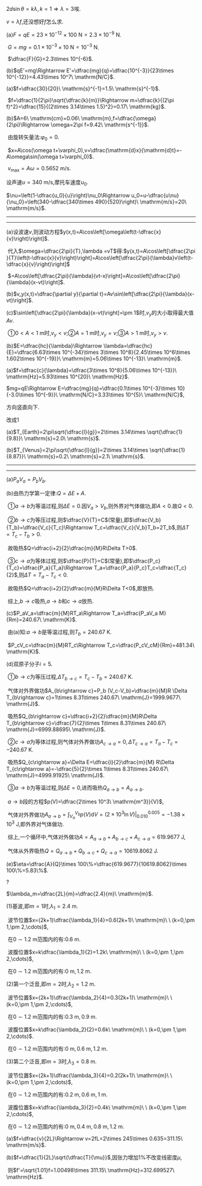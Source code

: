 $2d\sin\theta=k\lambda,k=1\Rightarrow \lambda=3$埃.

$v=\lambda f$,还没想好$f$怎么求.



(a)$F=qE=23\times 10^{-12}\times 100\ \mathrm{N}=2.3\times 10^{-9}\ \mathrm{N}$.

​	$G=mg=0.1\times 10^{-3}\times 10\ \mathrm{N}=10^{-3}\ \mathrm{N}$.

​	$\dfrac{F}{G}=2.3\times 10^{-6}$.

(b)$qE'=mg\Rightarrow E'=\dfrac{mg}{q}=\dfrac{10^{-3}}{23\times 10^{-12}}=4.43\times 10^7\ \mathrm{N/C}$.



(a)$f=\dfrac{30}{20}\ \mathrm{s}^{-1}=1.5\ \mathrm{s}^{-1}$.

​	$f=\dfrac{1}{2\pi}\sqrt{\dfrac{k}{m}}\Rightarrow m=\dfrac{k}{(2\pi f)^2}=\dfrac{15}{(2\times 3.14\times 1.5)^2}=0.17\ \mathrm{kg}$.

(b)$A=6\ \mathrm{cm}=0.06\ \mathrm{m},f=\dfrac{\omega}{2\pi}\Rightarrow \omega=2\pi f=9.42\ \mathrm{s^{-1}}$.

​	由旋转矢量法:$\varphi_0=0$.

​	$x=A\cos(\omega t+\varphi_0),v=\dfrac{\mathrm{d}x}{\mathrm{d}t}=-A\omega\sin(\omega t+\varphi_0)$.

​	$v_{\max}=A\omega=0.5652\ \mathrm{m/s}$.



设声速$u=340\ \mathrm{m/s}$,摩托车速度$u_0$.

$\nu=\left(1-\dfrac{u_0}{u}\right)\nu_0\Rightarrow u_0=u-\dfrac{u\nu}{\nu_0}=\left(340-\dfrac{340\times 490}{520}\right)\ \mathrm{m/s}=20\ \mathrm{m/s}$.



----

---

(a)设波速$v$,则波动方程$y(x,t)=A\cos\left[\omega\left(t-\dfrac{x}{v}\right)\right]$.

​	代入$\omega=\dfrac{2\pi}{T},\lambda =vT$得:$y(x,t)=A\cos\left[\dfrac{2\pi }{T}\left(t-\dfrac{x}{v}\right)\right]=A\cos\left[\dfrac{2\pi}{\lambda}v\left(t-\dfrac{x}{v}\right)\right]$

​		$=A\cos\left[\dfrac{2\pi}{\lambda}(vt-x)\right]=A\cos\left[\dfrac{2\pi}{\lambda}(x-vt)\right]$.

(b)$v_y(x,t)=\dfrac{\partial y}{\partial t}=Av\sin\left[\dfrac{2\pi}{\lambda}(x-vt)\right]$.

(c)$\sin\left[\dfrac{2\pi}{\lambda}(x-vt)\right]=\pm 1$时,$v_y$的大小取得最大值$Av$.

​	①$0<A<1\ \mathrm{m}$时,$v_y<v$;②$A=1\ \mathrm{m}$时,$v_y=v$;③$A>1\ \mathrm{m}$时,$v_y>v$.



(b)$E=\dfrac{hc}{\lambda}\Rightarrow \lambda=\dfrac{hc}{E}=\dfrac{6.63\times 10^{-34}\times 3\times 10^8}{2.45\times 10^6\times 1.602\times 10^{-19}}\ \mathrm{m}=5.06\times 10^{-13}\ \mathrm{m}$.

(a)$f=\dfrac{c}{\lambda}=\dfrac{3\times 10^8}{5.06\times 10^{-13}}\ \mathrm{Hz}=5.93\times 10^{20}\ \mathrm{Hz}$.



$mg=qE\Rightarrow E=\dfrac{mg}{q}=\dfrac{0.1\times 10^{-3}\times 10}{-3.0\times 10^{-9}}\ \mathrm{N/C}=3.33\times 10^{5}\ \mathrm{N/C}$,

方向竖直向下.

改成1



(a)$T_{Earth}=2\pi\sqrt{\dfrac{l}{g}}=2\times 3.14\times \sqrt{\dfrac{1}{9.8}}\ \mathrm{s}=2.0\ \mathrm{s}$.

(b)$T_{Venus}=2\pi\sqrt{\dfrac{l}{g}}=2\times 3.14\times \sqrt{\dfrac{1}{8.87}}\ \mathrm{s}=0.2\ \mathrm{s}=2.1\ \mathrm{s}$.

---

---

(a)$P_aV_a=P_bV_b$.

(b)由热力学第一定律:$Q=\Delta E+A$.

​	①$a\rightarrow b$为等温过程,则$\Delta E=0$.因$V_a>V_b$,则外界对气体做功,即$A<0$.故$Q<0$.

​	②$b\rightarrow c$为等压过程,则$\dfrac{V}{T}=C$(常量),即$\dfrac{V_b}{T_b}=\dfrac{V_c}{T_c}\Rightarrow T_c=\dfrac{V_c}{V_b}T_b=2T_b$,则$\Delta T=T_c-T_b>0$.

​		故吸热$Q=\dfrac{i+2}{2}\dfrac{m}{M}R\Delta T>0$.

​	③$c\rightarrow a$为等体过程,则$\dfrac{P}{T}=C$(常量),即$\dfrac{P_c}{T_c}=\dfrac{P_a}{T_a}\Rightarrow T_a=\dfrac{P_a}{P_c}T_c=\dfrac{T_c}{2}$,则$\Delta T=T_a-T_c<0$.

​		故吸热$Q=\dfrac{i+2}{2}\dfrac{m}{M}R\Delta T<0$,即放热.

​	综上,$b\rightarrow c$吸热,$a\rightarrow b$和$c\rightarrow a$放热.

(c)$P_aV_a=\dfrac{m}{M}RT_a\Rightarrow T_a=\dfrac{P_aV_a M}{Rm}=240.67\ \mathrm{K}$.

​	由(a)知:$a\rightarrow b$是等温过程,则$T_b=240.67\ \mathrm{K}$.

​	$P_cV_c=\dfrac{m}{M}RT_c\Rightarrow T_c=\dfrac{P_cV_cM}{Rm}=481.34\ \mathrm{K}$.

(d)双原子分子$i=5$.

​	①$b\rightarrow c$为等压过程,$\Delta T_{b\rightarrow c}=T_c-T_b=240.67\ \mathrm{K}$.

​		气体对外界做功$A_{b\rightarrow c}=P_b (V_c-V_b)=\dfrac{m}{M}R \Delta T_{b\rightarrow c}=1\times 8.31\times 240.67\ \mathrm{J}=1999.9677\ \mathrm{J}$.

​		吸热$Q_{b\rightarrow c}=\dfrac{i+2}{2}\dfrac{m}{M}R\Delta T_{b\rightarrow c}=\dfrac{7}{2}\times 1\times 8.31\times 240.67\ \mathrm{J}=6999.88695\ \mathrm{J}$.

​	②$c\rightarrow a$为等体过程,则气体对外界做功$A_{c\rightarrow a}=0,\Delta T_{c\rightarrow a}=T_a-T_c=-240.67\ \mathrm{K}$.

​		吸热$Q_{c\rightarrow a}=\Delta E=\dfrac{i}{2}\dfrac{m}{M} R\Delta T_{c\rightarrow a}=-\dfrac{5}{2}\times 1\times 8.31\times 240.67\ \mathrm{J}=4999.91925\ \mathrm{J}$.

​	③$a\rightarrow b$为等温过程,则$\Delta E=0$,进而吸热$Q_{a\rightarrow b}=A_{a\rightarrow b}$.

​		$a\rightarrow b$段的方程$p(V)=\dfrac{2\times 10^3\ \mathrm{m^3}}{V}$,

​		气体对外界做功$\displaystyle A_{a\rightarrow b}=\int_{V_a}^{V_b}p(V)\mathrm{d}V=(2\times 10^3\ln V)\bigg|_{0.010}^{0.005}=-1.38\times 10^3\ \mathrm{J}$,即外界对气体做功.

​	综上,一个循环中,气体对外做功$A=A_{a\rightarrow b}+A_{b\rightarrow c}+A_{c\rightarrow a}=619.9677\ \mathrm{J}$,

​		气体从外界吸热$Q=Q_{a\rightarrow b}+Q_{b\rightarrow c}+Q_{c\rightarrow a}=10619.8062\ \mathrm{J}$.

(e)$\eta=\dfrac{A}{Q}\times 100\%=\dfrac{619.9677}{10619.8062}\times 100\%=5.83\%$.



?



$\lambda_m=\dfrac{2L}{m}=\dfrac{2.4}{m}\ \mathrm{m}$.

(1)基波,即$m=1$时,$\lambda_1=2.4\ \mathrm{m}$.

​	波节位置$x=(2k+1)\dfrac{\lambda_1}{4}=0.6(2k+1)\ \mathrm{m}\ \ (k=0,\pm 1,\pm 2,\cdots)$,

​		在$0\sim 1.2\ \mathrm{m}$范围内的有:$0.6\ \mathrm{m}$.

​	波腹位置$x=k\dfrac{\lambda_1}{2}=1.2k\ \mathrm{m}\ \ (k=0,\pm 1,\pm 2,\cdots)$,

​		在$0\sim 1.2\ \mathrm{m}$范围内的有:$0\ \mathrm{m},1.2\ \mathrm{m}$.

(2)第一个泛音,即$m=2$时,$\lambda_2=1.2\ \mathrm{m}$.

​	波节位置$x=(2k+1)\dfrac{\lambda_2}{4}=0.3(2k+1)\ \mathrm{m}\ \ (k=0,\pm 1,\pm 2,\cdots)$,

​		在$0\sim 1.2\ \mathrm{m}$范围内的有:$0.3\ \mathrm{m},0.9\ \mathrm{m}$.

​	波腹位置$x=k\dfrac{\lambda_2}{2}=0.6k\ \mathrm{m}\ \ (k=0,\pm 1,\pm 2,\cdots)$.

​		在$0\sim 1.2\ \mathrm{m}$范围内的有:$0\ \mathrm{m},0.6\ \mathrm{m},1.2\ \mathrm{m}$.

(3)第二个泛音,即$m=3$时,$\lambda_3=0.8\ \mathrm{m}$.

​	波节位置$x=(2k+1)\dfrac{\lambda_3}{4}=0.2(2k+1)\ \mathrm{m}\ \ (k=0,\pm 1,\pm 2,\cdots)$,

​		在$0\sim 1.2\ \mathrm{m}$范围内的有:$0.2\ \mathrm{m},0.6\ \mathrm{m},1\ \mathrm{m}$.

​	波腹位置$x=k\dfrac{\lambda_3}{2}=0.4k\ \mathrm{m}\ \ (k=0,\pm 1,\pm 2,\cdots)$,

​		在$0\sim 1.2\ \mathrm{m}$范围内的有:$0\ \mathrm{m},0.4\ \mathrm{m},0.8\ \mathrm{m},1.2\ \mathrm{m}$.



(a)$f=\dfrac{v}{2L}\Rightarrow v=2fL=2\times 245\times 0.635=311.15\ \mathrm{m/s}$.

(b)$f=\dfrac{1}{2L}\sqrt{\dfrac{T}{\mu}}$,因张力增加$1\%$不改变线密度$\mu$,

​	则$f'=\sqrt{1.01}f=1.00498\times 311.15\ \mathrm{Hz}=312.699527\ \mathrm{Hz}$.









